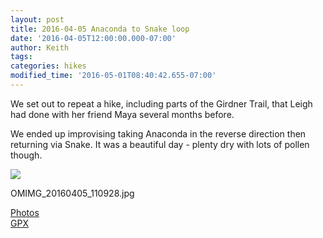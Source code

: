 ```yaml
---
layout: post
title: 2016-04-05 Anaconda to Snake loop
date: '2016-04-05T12:00:00.000-07:00'
author: Keith
tags: 
categories: hikes
modified_time: '2016-05-01T08:40:42.655-07:00'
---
```


We set out to repeat a hike, including parts of the Girdner Trail, that
Leigh had done with her friend Maya several months before.

We ended up improvising taking Anaconda in the reverse direction then returning via
Snake. It was a beautiful day - plenty dry with lots of pollen though.


[![](
https://lh3.googleusercontent.com/pw/ACtC-3c4b1BUCzi1NnI_ckbezQDBb6MY3o6O1nmiZtOIj9bj8aQ6xKVK0wbY9rv2yF_YE031QdvIc0pMLg1DVChYyz8wf41dnwnymLpOoEMqBxQu3FjP4VN_YpCf0CAeTxsQx8pQ6QEp1Pz6G3ZY3FlP-qrSGA=w800-no-tmp.jpg
)](
https://lh3.googleusercontent.com/pw/ACtC-3c4b1BUCzi1NnI_ckbezQDBb6MY3o6O1nmiZtOIj9bj8aQ6xKVK0wbY9rv2yF_YE031QdvIc0pMLg1DVChYyz8wf41dnwnymLpOoEMqBxQu3FjP4VN_YpCf0CAeTxsQx8pQ6QEp1Pz6G3ZY3FlP-qrSGA=w0-no-tmp.jpg
)

OMIMG_20160405_110928.jpg
  
[Photos](https://goo.gl/photos/q5FFzGtjuM2ZxP9s9)  
[GPX](https://drive.google.com/file/d/0B05YxhE9Av-Pa3lkanhmaFEyQjA/view?usp=sharing)  
  
